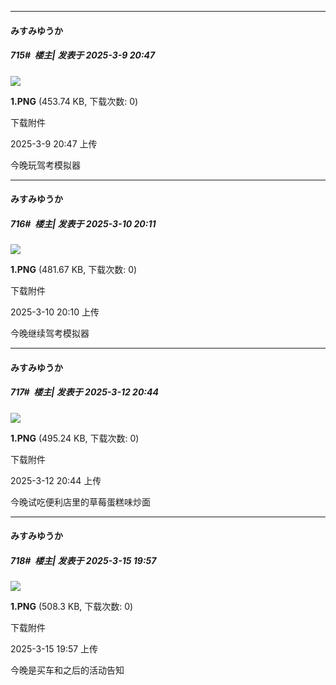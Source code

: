 ﻿
*****

####  みすみゆうか  
##### 715#         楼主| 发表于 2025-3-9 20:47

<img src="https://img.saraba1st.com/forum/202503/09/204732u42rf4c8c43ckk48.png" referrerpolicy="no-referrer">

<strong>1.PNG</strong> (453.74 KB, 下载次数: 0)

下载附件

2025-3-9 20:47 上传

今晚玩驾考模拟器


*****

####  みすみゆうか  
##### 716#         楼主| 发表于 2025-3-10 20:11

<img src="https://img.saraba1st.com/forum/202503/10/201045ncq28pfky64pk84f.png" referrerpolicy="no-referrer">

<strong>1.PNG</strong> (481.67 KB, 下载次数: 0)

下载附件

2025-3-10 20:10 上传

今晚继续驾考模拟器


*****

####  みすみゆうか  
##### 717#         楼主| 发表于 2025-3-12 20:44

<img src="https://img.saraba1st.com/forum/202503/12/204427khbtuvgsk5u0h66s.png" referrerpolicy="no-referrer">

<strong>1.PNG</strong> (495.24 KB, 下载次数: 0)

下载附件

2025-3-12 20:44 上传

今晚试吃便利店里的草莓蛋糕味炒面


*****

####  みすみゆうか  
##### 718#         楼主| 发表于 2025-3-15 19:57

<img src="https://img.saraba1st.com/forum/202503/15/195748v5sm550j10z56zjh.png" referrerpolicy="no-referrer">

<strong>1.PNG</strong> (508.3 KB, 下载次数: 0)

下载附件

2025-3-15 19:57 上传

今晚是买车和之后的活动告知

